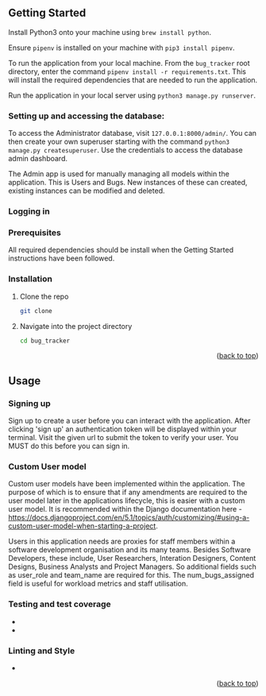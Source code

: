## Getting Started

Install Python3 onto your machine using `brew install python`.

Ensure `pipenv` is installed on your machine with `pip3 install pipenv`.

To run the application from your local machine. From the `bug_tracker` root directory, enter the command `pipenv install -r requirements.txt`. This will install the required dependencies that are needed to run the application.

Run the application in your local server using `python3 manage.py runserver`.

### Setting up and accessing the database:

To access the Administrator database, visit `127.0.0.1:8000/admin/`. You can then create your own superuser starting with the command `python3 manage.py createsuperuser`. Use the credentials to access the database admin dashboard.

The Admin app is used for manually managing all models within the application. This is Users and Bugs. New instances of these can created, existing instances can be modified and deleted.

### Logging in


### Prerequisites
All required dependencies should be install when the Getting Started instructions have been followed.


### Installation

1. Clone the repo
   ```sh
   git clone 
   ```
2. Navigate into the project directory
   ```sh
   cd bug_tracker 
   ```

<p align="right">(<a href="#readme-top">back to top</a>)</p>



## Usage

### Signing up 
Sign up to create a user before you can interact with the application. After clicking 'sign up' an authentication token will be displayed within your terminal. Visit the given url to submit the token to verify your user. You MUST do this before you can sign in. 

### Custom User model
Custom user models have been implemented within the application. The purpose of which is to ensure that if any amendments are required to the user model later in the applications lifecycle, this is easier with a custom user model. It is recommended within the Django documentation here - https://docs.djangoproject.com/en/5.1/topics/auth/customizing/#using-a-custom-user-model-when-starting-a-project.

Users in this application needs are proxies for staff members within a software development organisation and its many teams. Besides Software Developers, these include, User Researchers, Interation Designers, Content Designs, Business Analysts and Project Managers. So additional fields such as user_role and team_name are required for this. The num_bugs_assigned field is useful for workload metrics and staff utilisation.


### Testing and test coverage
- 
 
- 

### Linting and Style
- 
<p align="right">(<a href="#readme-top">back to top</a>)</p>

